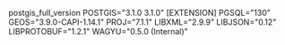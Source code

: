postgis_full_version
POSTGIS="3.1.0 3.1.0" [EXTENSION] PGSQL="130" GEOS="3.9.0-CAPI-1.14.1" PROJ="7.1.1" LIBXML="2.9.9" LIBJSON="0.12" LIBPROTOBUF="1.2.1" WAGYU="0.5.0 (Internal)"
